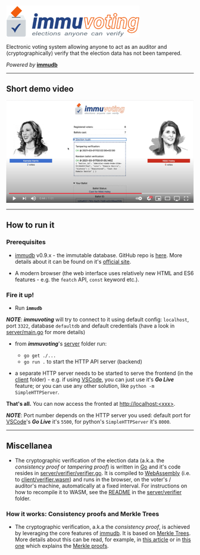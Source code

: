 <img src="./client/immuvoting-logo.svg" height="85">

Electronic voting system allowing anyone to act as an auditor and (cryptographically) verify that the election data has not been tampered.

_Powered by_ **[immudb](https://github.com/codenotary/immudb)**

---

## Short demo video

[![immuvoting in action](./immuvoting-demo-thumbnail.png)](https://youtu.be/brFN6TzmI2M "immuvoting in action: demo video")

---

## How to run it

### Prerequisites

- [immudb](https://github.com/codenotary/immudb) v0.9.x - the immutable database. GitHub repo is [here](https://github.com/codenotary/immudb). More details about it can be found on it's [official site](https://www.codenotary.com/technologies/immudb/).

- A modern browser (the web interface uses relatively new HTML and ES6 features - e.g. the `featch` API, `const` keyword etc.).

### Fire it up!

- Run **`immudb`**

**_NOTE_**: _**immuvoting**_ will try to connect to it using default config: `localhost`, port `3322`, database `defaultdb` and default credentials (have a look in [server/main.go](./server/main.go) for more details)

- from _**immuvoting**_'s [server](./server) folder run:
  - `go get ./...`
  - `go run .` to start the HTTP API server (backend)

- a separate HTTP server needs to be started to serve the frontend (in the [client](./client) folder) - e.g. if using [VSCode](https://code.visualstudio.com), you can just use it's _**Go Live**_ feature; or you can use any other solution, like `python -m SimpleHTTPServer`.

**That's all.** You can now access the fronted at [http://localhost:&lt;xxx&gt;](http://localhost:5500).

**_NOTE_**: Port number depends on the HTTP server you used: default port for [VSCode](https://code.visualstudio.com)'s _**Go Live**_ it's `5500`, for python's `SimpleHTTPServer` it's `8000`.

---

## Miscellanea

- The cryptographic verification of the election data (a.k.a. the _consistency proof_ or _tampering proof_) is written in [Go](https://golang.org) and it's code resides in [server/verifier/verifier.go](./server/verifier/verifier.go). It is compiled to [WebAssembly](https://webassembly.org) (i.e. to [client/verifier.wasm](./client/verifier.wasm)) and runs in the browser, on the voter's / auditor's machine, automatically at a fixed interval. For instructions on how to recompile it to WASM, see the [README](./server/verifier/README.md) in the [server/verifier](./server/verifier) folder.

### How it works: Consistency proofs and Merkle Trees

- The cryptographic verification, a.k.a the _consistency proof_, is achieved by leveraging the core features of [immudb](https://www.codenotary.com/technologies/immudb/). It is based on [Merkle Trees](https://brilliant.org/wiki/merkle-tree/). More details about this can be read, for example, in [this article](https://transparency.dev/verifiable-data-structures/) or in [this one](https://computersciencewiki.org/index.php/Merkle_proof) which explains the [Merkle proofs](https://computersciencewiki.org/index.php/Merkle_proof).
